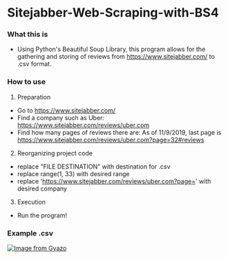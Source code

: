 # Sitejabber-Web-Scraping-with-BS4

### What this is
- Using Python's Beautiful Soup Library, this program allows for the gathering and storing of reviews from https://www.sitejabber.com/ to  .csv format. 

### How to use
1. Preparation
- Go to https://www.sitejabber.com/
- Find a company such as Uber: https://www.sitejabber.com/reviews/uber.com
- Find how many pages of reviews there are: As of 11/9/2019, last page is https://www.sitejabber.com/reviews/uber.com?page=32#reviews
2. Reorganizing project code
- replace "FILE DESTINATION" with destination for .csv
- replace range(1, 33) with desired range
- replace 'https://www.sitejabber.com/reviews/uber.com?page=' with desired company
3. Execution
- Run the program!

### Example .csv
[![Image from Gyazo](https://i.gyazo.com/1325830faed24ce9f3eae04bd6b3c260.png)](https://gyazo.com/1325830faed24ce9f3eae04bd6b3c260)
